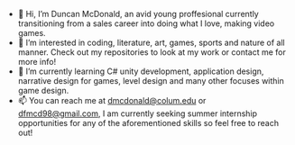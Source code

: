 - 👋 Hi, I’m Duncan McDonald, an avid young proffesional currently transitioning from a sales career into doing what I love, making video games.
- 👀 I’m interested in coding, literature, art, games, sports and nature of all manner. Check out my repositories to look at my work or contact me for more info!
- 🌱 I’m currently learning C# unity development, application design, narrative design for games, level design and many other focuses within game design.
- 📫 You can reach me at dmcdonald@colum.edu or dfmcd98@gmail.com, I am currently seeking summer internship opportunities for any of the aforementioned skills so feel free to reach out!

